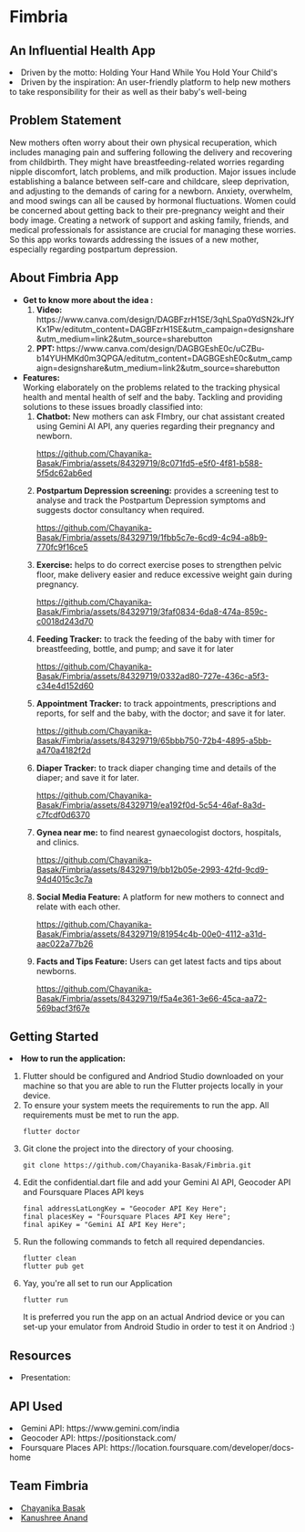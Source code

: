 # Fimbria
## An Influential Health App
<li>Driven by the motto: Holding Your Hand While You Hold Your Child's</li>
<li>Driven by the inspiration: An user-friendly platform to help new mothers to take responsibility for their as well as their baby's well-being</li>

## Problem Statement
New mothers often worry about their own physical recuperation, which includes managing pain and suffering following the delivery and recovering from childbirth. They might have breastfeeding-related worries regarding nipple discomfort, latch problems, and milk production. Major issues include establishing a balance between self-care and childcare, sleep deprivation, and adjusting to the demands of caring for a newborn. Anxiety, overwhelm, and mood swings can all be caused by hormonal fluctuations. Women could be concerned about getting back to their pre-pregnancy weight and their body image. Creating a network of support and asking family, friends, and medical professionals for assistance are crucial for managing these worries. So this app works towards addressing the issues of a new mother, especially regarding postpartum depression.

## About Fimbria App
<ul>
  <li><b>Get to know more about the idea :</b>
    <br>
    <ol>
      <li><b>Video: </b> https://www.canva.com/design/DAGBFzrH1SE/3qhLSpa0YdSN2kJfYKx1Pw/editutm_content=DAGBFzrH1SE&utm_campaign=designshare&utm_medium=link2&utm_source=sharebutton </li>
      <li><b>PPT: </b>https://www.canva.com/design/DAGBGEshE0c/uCZBu-b14YUHMKd0m3QPGA/editutm_content=DAGBGEshE0c&utm_campaign=designshare&utm_medium=link2&utm_source=sharebutton
    </ol>
  </li>


  <li><b>Features: </b>
    <br>Working elaborately on the problems related to the tracking physical health and mental health of self and the baby. Tackling and providing solutions to these issues broadly classified into:
    <ol>
      <li><b>Chatbot:</b> New mothers can ask FImbry, our chat assistant created using Gemini AI API, any queries regarding their pregnancy and newborn.

    




https://github.com/Chayanika-Basak/Fimbria/assets/84329719/8c071fd5-e5f0-4f81-b588-5f5dc62ab6ed







        
  </li>
      <li><b>Postpartum Depression screening:</b> provides a screening test to analyse and track the Postpartum Depression symptoms and suggests doctor consultancy when required.
      
      



https://github.com/Chayanika-Basak/Fimbria/assets/84329719/1fbb5c7e-6cd9-4c94-a8b9-770fc9f16ce5




      
  </li>
      <li><b>Exercise:</b> helps to do correct exercise poses to strengthen pelvic floor, make delivery easier and reduce excessive weight gain during pregnancy.
      




https://github.com/Chayanika-Basak/Fimbria/assets/84329719/3faf0834-6da8-474a-859c-c0018d243d70



      
  </li>
      <li><b>Feeding Tracker:</b> to track the feeding of the baby with timer for breastfeeding, bottle, and pump; and save it for later






https://github.com/Chayanika-Basak/Fimbria/assets/84329719/0332ad80-727e-436c-a5f3-c34e4d152d60




        
  </li>
      <li><b>Appointment Tracker:</b> to track appointments, prescriptions and reports, for self and the baby, with the doctor; and save it for later.

      



https://github.com/Chayanika-Basak/Fimbria/assets/84329719/65bbb750-72b4-4895-a5bb-a470a4182f2d




      
  </li>
      <li><b>Diaper Tracker:</b> to track diaper changing time and details of the diaper; and save it for later.

      



https://github.com/Chayanika-Basak/Fimbria/assets/84329719/ea192f0d-5c54-46af-8a3d-c7fcdf0d6370




      
  </li>
      <li><b>Gynea near me:</b> to find nearest gynaecologist doctors, hospitals, and clinics.




https://github.com/Chayanika-Basak/Fimbria/assets/84329719/bb12b05e-2993-42fd-9cd9-94d4015c3c7a




      
  </li>
      <li><b>Social Media Feature:</b> A platform for new mothers to connect and relate with each other.





https://github.com/Chayanika-Basak/Fimbria/assets/84329719/81954c4b-00e0-4112-a31d-aac022a77b26




      
  </li>
  <li><b>Facts and Tips Feature:</b> Users can get latest facts and tips about newborns.

    


https://github.com/Chayanika-Basak/Fimbria/assets/84329719/f5a4e361-3e66-45ca-aa72-569bacf3f67e





  </li>
    </ol>
  </li>
</ul>

## Getting Started
<li><b>How to run the application:</b></li>
<ol>
  <li>Flutter should be configured and Andriod Studio downloaded on your machine so that you are able to run the Flutter projects locally in your device.</li>
  <li>To ensure your system meets the requirements to run the app. All requirements must be met to run the app.
    
    flutter doctor
    
  </li>
  <li>Git clone the project into the directory of your choosing.
         
    git clone https://github.com/Chayanika-Basak/Fimbria.git
    
  </li>
  <li>Edit the confidential.dart file and add your Gemini AI API, Geocoder API and Foursquare Places API keys
    
    final addressLatLongKey = "Geocoder API Key Here";
    final placesKey = "Foursquare Places API Key Here";
    final apiKey = "Gemini AI API Key Here";
    
  </li>
  <li>Run the following commands to fetch all required dependancies.
    
    flutter clean
    flutter pub get
    
  </li>
  <li>Yay, you're all set to run our Application
    
    flutter run
    
  </li>
  It is preferred you run the app on an actual Andriod device or you can set-up your emulator from Android Studio in order to test it on Andriod :)
</ol>

## Resources
<li>Presentation: </li>

## API Used
<li>Gemini API: https://www.gemini.com/india </li>
<li>Geocoder API: https://positionstack.com/ </li>
<li>Foursquare Places API: https://location.foursquare.com/developer/docs-home </li>

## Team Fimbria
<li><a href="https://github.com/Chayanika-Basak">Chayanika Basak</a></li>
<li><a href="https://github.com/kanushree2311">Kanushree Anand</a></li>
